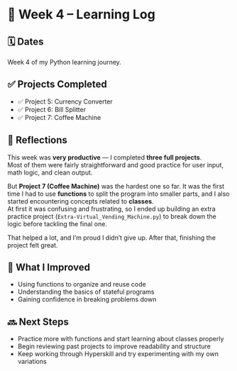 # 📓 Week 4 – Learning Log

## 🗓️ Dates
Week 4 of my Python learning journey.

## ✅ Projects Completed
- ✅ Project 5: Currency Converter  
- ✅ Project 6: Bill Splitter  
- ✅ Project 7: Coffee Machine

## 💭 Reflections

This week was **very productive** — I completed **three full projects**.  
Most of them were fairly straightforward and good practice for user input, math logic, and clean output.

But **Project 7 (Coffee Machine)** was the hardest one so far. It was the first time I had to use **functions** to split the program into smaller parts, and I also started encountering concepts related to **classes**.  
At first it was confusing and frustrating, so I ended up building an extra practice project (`Extra-Virtual_Vending_Machine.py`) to break down the logic before tackling the final one.

That helped a lot, and I’m proud I didn’t give up. After that, finishing the project felt great.

## 🧠 What I Improved

- Using functions to organize and reuse code
- Understanding the basics of stateful programs
- Gaining confidence in breaking problems down

## 🔜 Next Steps

- Practice more with functions and start learning about classes properly  
- Begin reviewing past projects to improve readability and structure  
- Keep working through Hyperskill and try experimenting with my own variations